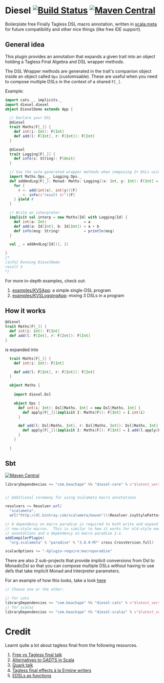 # Diesel [![Build Status](https://travis-ci.org/lloydmeta/diesel.svg?branch=master)](https://travis-ci.org/lloydmeta/diesel) [![Maven Central](https://maven-badges.herokuapp.com/maven-central/com.beachape/diesel-core_2.11/badge.svg)](https://maven-badges.herokuapp.com/maven-central/com.beachape/diesel-core_2.11)

Boilerplate free Finally Tagless DSL macro annotation, written in [scala.meta](http://scalameta.org/) for future compatibility and other nice things (like free IDE support).

## General idea

This plugin provides an annotation that expands a given trait into an object
holding a Tagless Final Algebra and DSL wrapper methods.

The DSL Wrapper methods are generated in the trait's companion object inside an object
called `Ops` (customisable). These are useful when you need to compose multiple DSLs in
the context of a shared `F[_]`.

Example:

```scala
import cats._, implicits._
import diesel.diesel
object DieselDemo extends App {

  // Declare your DSL
  @diesel
  trait Maths[F[_]] {
    def int(i: Int): F[Int]
    def add(l: F[Int], r: F[Int]): F[Int]
  }

  @diesel
  trait Logging[F[_]] {
    def info(s: String): F[Unit]
  }

  // Use the auto-generated wrapper methods when composing 2+ DSLs using Monad[F]
  import Maths.Ops._, Logging.Ops._
  def addAndLog[F[_]: Monad: Maths: Logging](x: Int, y: Int): F[Int] = {
    for {
      r <- add(int(x), int(y))[F]
      _ <- info(s"result $r")[F]
    } yield r
  }

  // Write an interpreter
  implicit val interp = new Maths[Id] with Logging[Id] {
    def int(a: Int)                 = a
    def add(a: Id[Int], b: Id[Int]) = a + b
    def info(msg: String)           = println(msg)
  }

  val _ = addAndLog[Id](1, 2)

}
/*
[info] Running DieselDemo 
result 3
*/
```

For more in-depth examples, check out:

  1. [examples/KVSApp](https://github.com/lloydmeta/diesel/blob/master/examples/src/main/scala/KVSApp.scala): a simple single-DSL program 
  2. [examples/KVSLoggingApp](https://github.com/lloydmeta/diesel/blob/master/examples/src/main/scala/KVSLoggingApp.scala): mixing 3 DSLs in a program

## How it works

```scala
@diesel
trait Maths[F[_]] {
  def int(i: Int): F[Int]
  def add(l: F[Int], r: F[Int]): F[Int]
}
```

is expanded into

```scala
  trait Maths[F[_]] {
    def int(i: Int): F[Int]

    def add(l: F[Int], r: F[Int]): F[Int]
  }

  object Maths {
  
    import diesel.Dsl

    object Ops {
      def int(i: Int): Dsl[Maths, Int] = new Dsl[Maths, Int] {
        def apply[F[_]](implicit I: Maths[F]): F[Int] = I.int(i)
      }

      def add(l: Dsl[Maths, Int], r: Dsl[Maths, Int]): Dsl[Maths, Int] = new Dsl[Maths, Int] {
        def apply[F[_]](implicit I: Maths[F]): F[Int] = I.add(l.apply[F], r.apply[F])
      }
    }

  }
```

## Sbt

[![Maven Central](https://maven-badges.herokuapp.com/maven-central/com.beachape/diesel-core_2.11/badge.svg)](https://maven-badges.herokuapp.com/maven-central/com.beachape/diesel-core_2.11)

```scala
libraryDependencies += "com.beachape" %% "diesel-core" % s"$latest_version"


// Additional ceremony for using Scalameta macro annotations

resolvers += Resolver.url(
  "scalameta",
  url("http://dl.bintray.com/scalameta/maven"))(Resolver.ivyStylePatterns)

// A dependency on macro paradise is required to both write and expand
// new-style macros.  This is similar to how it works for old-style macro
// annotations and a dependency on macro paradise 2.x.
addCompilerPlugin(
  "org.scalameta" % "paradise" % "3.0.0-M7" cross CrossVersion.full)

scalacOptions += "-Xplugin-require:macroparadise"

```

There are also 2 sub-projects that provide implicit conversions from Dsl to MonadicDsl so that you can compose multiple
DSLs *without* having to use defs that take implicit Monad and Interpreter parameters. 

For an example of how this looks, take a look [here](https://github.com/lloydmeta/diesel/blob/master/examples/src/main/scala/KVSLoggingApp.scala#L43-L55)

```scala
// Choose one or the other:

// for cats
libraryDependencies += "com.beachape" %% "diesel-cats" % s"$latest_version"
// for scalaz  
libraryDependencies += "com.beachape" %% "diesel-scalaz" % s"$latest_version"
```

# Credit

Learnt quite a lot about tagless final from the following resources.

1. [Free vs Tagless final talk](https://github.com/cb372/free-vs-tagless-final)
2. [Alternatives to GADTS in Scala](https://pchiusano.github.io/2014-05-20/scala-gadts.html)
3. [Quark talk](https://www.slideshare.net/jdegoes/quark-a-purelyfunctional-scala-dsl-for-data-processing-analytics)
4. [Tagless final effects à la Ermine writers](https://failex.blogspot.jp/2016/12/tagless-final-effects-la-ermine-writers.html)
5. [EDSLs as functions](http://typelevel.org/blog/2016/10/26/edsls-part-2.html)
